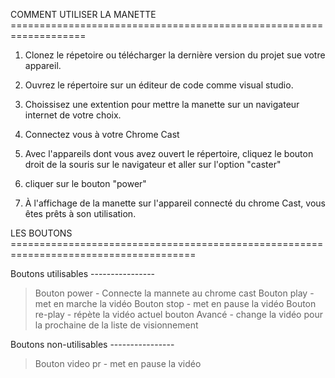 COMMENT UTILISER LA MANETTE  ===================================================================

1) Clonez le répetoire ou télécharger la dernière version du projet sue votre appareil.

2) Ouvrez le répertoire sur un éditeur de code comme visual studio.

3) Choissisez une extention pour mettre la manette sur un navigateur internet de votre choix.

4) Connectez vous à votre Chrome Cast
  
6) Avec l'appareils dont vous avez ouvert le répertoire, cliquez le bouton droit de la souris sur le navigateur et aller sur l'option "caster"

7)  cliquer sur le bouton "power"

8)  À l'affichage de la manette sur l'appareil connecté du chrome Cast, vous êtes prêts à son utilisation.



LES BOUTONS ======================================================================================

Boutons utilisables ----------------

> Bouton power - Connecte la mannete au chrome cast 
> Bouton play - met en marche la vidéo
> Bouton stop - met en pause la vidéo
> Bouton re-play - répète la vidéo actuel
> bouton Avancé - change la vidéo pour la prochaine de la liste de visionnement

Boutons non-utilisables ----------------
> Bouton video pr - met en pause la vidéo
> 
